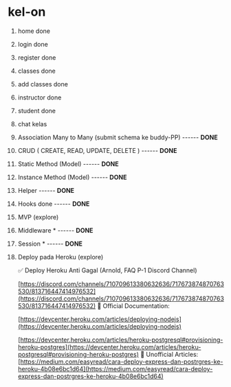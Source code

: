# kel-on

1. home done
2. login done
3. register done
4. classes done
5. add classes done
6. instructor done
7. student done
8. chat kelas



1. Association Many to Many (submit schema ke buddy-PP) ------ **DONE**
2. CRUD ( CREATE, READ, UPDATE, DELETE ) ------ **DONE**
3. Static Method (Model) ------ **DONE**
4. Instance Method (Model) ------ **DONE**
5. Helper ------ **DONE**
6. Hooks done ------ **DONE**
7. MVP (explore)
8. Middleware  * ------ **DONE**
9. Session * ------ **DONE**
10. Deploy pada Heroku (explore)

    ✅ Deploy Heroku Anti Gagal (Arnold, FAQ P-1 Discord Channel)

    [https://discord.com/channels/710709613380632636/717673874870763530/813716447414976532](https://discord.com/channels/710709613380632636/717673874870763530/813716447414976532)
    👋 Official Documentation: 

    [https://devcenter.heroku.com/articles/deploying-nodejs](https://devcenter.heroku.com/articles/deploying-nodejs)

    [https://devcenter.heroku.com/articles/heroku-postgresql#provisioning-heroku-postgres](https://devcenter.heroku.com/articles/heroku-postgresql#provisioning-heroku-postgres) 
    👋 Unofficial Articles: 
    [https://medium.com/easyread/cara-deploy-express-dan-postrgres-ke-heroku-4b08e6bc1d64](https://medium.com/easyread/cara-deploy-express-dan-postrgres-ke-heroku-4b08e6bc1d64)
